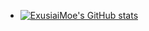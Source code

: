 - [![ExusiaiMoe's GitHub stats](https://github-readme-stats.vercel.app/api?username=exusiaimoe)](https://github.com/anuraghazra/github-readme-stats)

